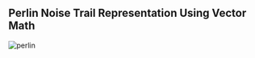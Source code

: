 ## Perlin Noise Trail Representation Using Vector Math 
![perlin](https://github.com/unworried/perlin-noise/assets/65690244/91f5acdb-ea39-477f-8f78-92c63bf821e5)

